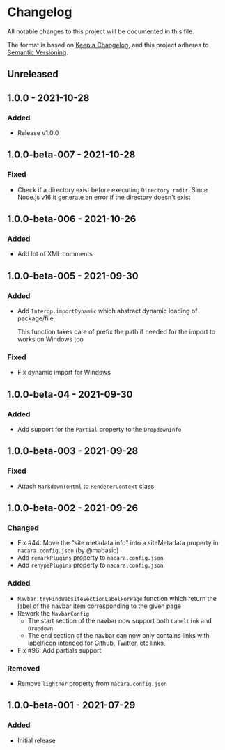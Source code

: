 # Changelog
All notable changes to this project will be documented in this file.

The format is based on [Keep a Changelog](https://keepachangelog.com/en/1.0.0/),
and this project adheres to [Semantic Versioning](https://semver.org/spec/v2.0.0.html).

## Unreleased

## 1.0.0 - 2021-10-28

### Added

* Release v1.0.0

## 1.0.0-beta-007 - 2021-10-28

### Fixed

* Check if a directory exist before executing `Directory.rmdir`. Since Node.js v16 it generate an error if the directory doesn't exist

## 1.0.0-beta-006 - 2021-10-26

### Added

* Add lot of XML comments

## 1.0.0-beta-005 - 2021-09-30

### Added

* Add `Interop.importDynamic` which abstract dynamic loading of package/file.

    This function takes care of prefix the path if needed for the import to works on Windows too

### Fixed

* Fix dynamic import for Windows

## 1.0.0-beta-04 - 2021-09-30

### Added

* Add support for the `Partial` property to the `DropdownInfo`

## 1.0.0-beta-003 - 2021-09-28

### Fixed

* Attach `MarkdownToHtml` to `RendererContext` class

## 1.0.0-beta-002 - 2021-09-26

### Changed

* Fix #44: Move the "site metadata info" into a siteMetadata property in `nacara.config.json` (by @mabasic)
* Add `remarkPlugins` property to `nacara.config.json`
* Add `rehypePlugins` property to `nacara.config.json`

### Added

* `Navbar.tryFindWebsiteSectionLabelForPage` function which return the label of the navbar item corresponding to the given page
* Rework the `NavbarConfig`
    - The start section of the navbar now support both `LabelLink` and `Dropdown`
    - The end section of the navbar can now only contains links with label/icon intended for Github, Twitter, etc links.
* Fix #96: Add partials support

### Removed

* Remove `lightner` property from `nacara.config.json`

## 1.0.0-beta-001 - 2021-07-29

### Added

* Initial release
